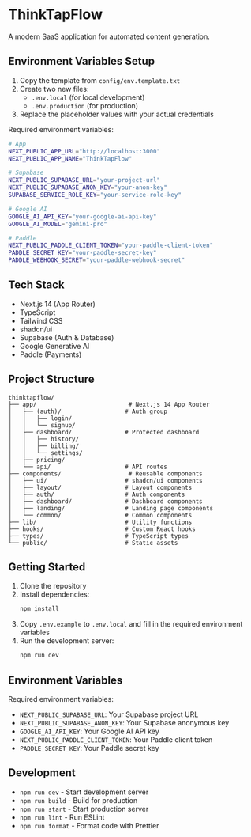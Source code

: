 # ThinkTapFlow

   A modern SaaS application for automated content generation.

## Environment Variables Setup

1. Copy the template from `config/env.template.txt`
2. Create two new files:
   - `.env.local` (for local development)
   - `.env.production` (for production)
3. Replace the placeholder values with your actual credentials

Required environment variables:

```bash
# App
NEXT_PUBLIC_APP_URL="http://localhost:3000"
NEXT_PUBLIC_APP_NAME="ThinkTapFlow"

# Supabase
NEXT_PUBLIC_SUPABASE_URL="your-project-url"
NEXT_PUBLIC_SUPABASE_ANON_KEY="your-anon-key"
SUPABASE_SERVICE_ROLE_KEY="your-service-role-key"

# Google AI
GOOGLE_AI_API_KEY="your-google-ai-api-key"
GOOGLE_AI_MODEL="gemini-pro"

# Paddle
NEXT_PUBLIC_PADDLE_CLIENT_TOKEN="your-paddle-client-token"
PADDLE_SECRET_KEY="your-paddle-secret-key"
PADDLE_WEBHOOK_SECRET="your-paddle-webhook-secret"
```

## Tech Stack

- Next.js 14 (App Router)
- TypeScript
- Tailwind CSS
- shadcn/ui
- Supabase (Auth & Database)
- Google Generative AI
- Paddle (Payments)

## Project Structure

```
thinktapflow/
├── app/                          # Next.js 14 App Router
│   ├── (auth)/                  # Auth group
│   │   ├── login/
│   │   └── signup/
│   ├── dashboard/               # Protected dashboard
│   │   ├── history/
│   │   ├── billing/
│   │   └── settings/
│   ├── pricing/
│   └── api/                     # API routes
├── components/                   # Reusable components
│   ├── ui/                      # shadcn/ui components
│   ├── layout/                  # Layout components
│   ├── auth/                    # Auth components
│   ├── dashboard/               # Dashboard components
│   ├── landing/                 # Landing page components
│   └── common/                  # Common components
├── lib/                         # Utility functions
├── hooks/                       # Custom React hooks
├── types/                       # TypeScript types
└── public/                      # Static assets
```

## Getting Started

1. Clone the repository
2. Install dependencies:
   ```bash
   npm install
   ```
3. Copy `.env.example` to `.env.local` and fill in the required environment variables
4. Run the development server:
   ```bash
   npm run dev
   ```

## Environment Variables

Required environment variables:

- `NEXT_PUBLIC_SUPABASE_URL`: Your Supabase project URL
- `NEXT_PUBLIC_SUPABASE_ANON_KEY`: Your Supabase anonymous key
- `GOOGLE_AI_API_KEY`: Your Google AI API key
- `NEXT_PUBLIC_PADDLE_CLIENT_TOKEN`: Your Paddle client token
- `PADDLE_SECRET_KEY`: Your Paddle secret key

## Development

- `npm run dev` - Start development server
- `npm run build` - Build for production
- `npm run start` - Start production server
- `npm run lint` - Run ESLint
- `npm run format` - Format code with Prettier